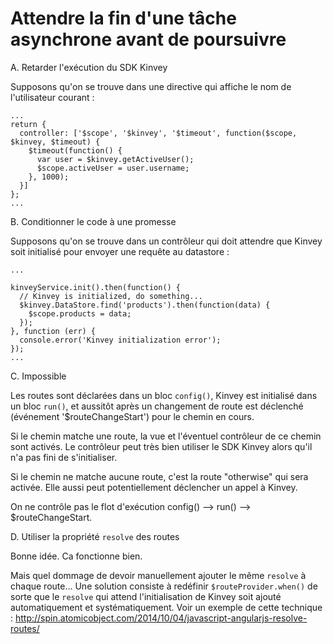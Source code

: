 Attendre la fin d'une tâche asynchrone avant de poursuivre
==========================================================

A. Retarder l'exécution du SDK Kinvey

Supposons qu'on se trouve dans une directive qui affiche le nom de l'utilisateur courant :

```
...
return {
  controller: ['$scope', '$kinvey', '$timeout', function($scope, $kinvey, $timeout) {
    $timeout(function() {
      var user = $kinvey.getActiveUser();
      $scope.activeUser = user.username;
    }, 1000);
  }]
};
...
```

B. Conditionner le code à une promesse

Supposons qu'on se trouve dans un contrôleur qui doit attendre que Kinvey soit initialisé pour envoyer une requête au datastore :

```
...

kinveyService.init().then(function() {
  // Kinvey is initialized, do something...
  $kinvey.DataStore.find('products').then(function(data) {
    $scope.products = data;
  });
}, function (err) {
  console.error('Kinvey initialization error');
});
...
```

C. Impossible

Les routes sont déclarées dans un bloc `config()`, Kinvey est initialisé dans un bloc `run()`, et aussitôt après un changement de route est déclenché (événement '$routeChangeStart') pour le chemin en cours.

Si le chemin matche une route, la vue et l'éventuel contrôleur de ce chemin sont activés. Le contrôleur peut très bien utiliser le SDK Kinvey alors qu'il n'a pas fini de s'initialiser.

Si le chemin ne matche aucune route, c'est la route "otherwise" qui sera activée. Elle aussi peut potentiellement déclencher un appel à Kinvey.

On ne contrôle pas le flot d'exécution config() --> run() --> $routeChangeStart.

D. Utiliser la propriété `resolve` des routes

Bonne idée. Ca fonctionne bien.

Mais quel dommage de devoir manuellement ajouter le même `resolve` à chaque route... Une solution consiste à redéfinir `$routeProvider.when()` de sorte que le `resolve` qui attend l'initialisation de Kinvey soit ajouté automatiquement et systématiquement. Voir un exemple de cette technique : http://spin.atomicobject.com/2014/10/04/javascript-angularjs-resolve-routes/
